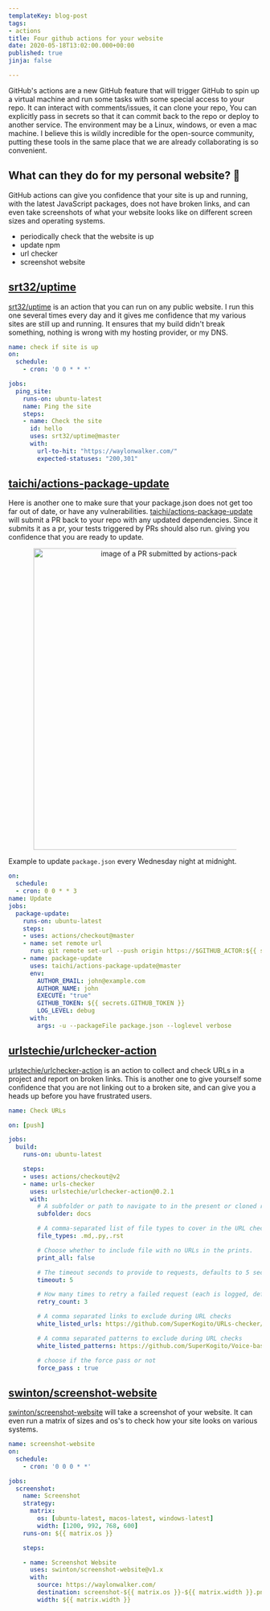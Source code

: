 ```yaml
---
templateKey: blog-post
tags:
- actions
title: Four github actions for your website
date: 2020-05-18T13:02:00.000+00:00
published: true
jinja: false

---
```


GitHub's actions are a new GitHub feature that will trigger GitHub to spin up a
virtual machine and run some tasks with some special access to your repo. It
can interact with comments/issues, it can clone your repo, You can explicitly
pass in secrets so that it can commit back to the repo or deploy to another
service. The environment may be a Linux, windows, or even a mac machine. I
believe this is wildly incredible for the open-source community, putting these
tools in the same place that we are already collaborating is so convenient.

## What can they do for my personal website? 🤔

GitHub actions can give you confidence that your site is up and running, with the latest JavaScript packages, does not have broken links, and can even take screenshots of what your website looks like on different screen sizes and operating systems.

- periodically check that the website is up
- update npm
- url checker
- screenshot website


## [srt32/uptime](https://github.com/srt32/uptime)

[srt32/uptime](https://github.com/srt32/uptime) is an action that you can run on any public website. I run this one several times every day and it gives me confidence that my various sites are still up and running. It ensures that my build didn't break something, nothing is wrong with my hosting provider, or my DNS.

``` yaml
name: check if site is up
on:
  schedule:
    - cron: '0 0 * * *'

jobs:
  ping_site:
    runs-on: ubuntu-latest
    name: Ping the site
    steps:
    - name: Check the site
      id: hello
      uses: srt32/uptime@master
      with:
        url-to-hit: "https://waylonwalker.com/"
        expected-statuses: "200,301"
```

## [taichi/actions-package-update](https://github.com/taichi/actions-package-update)

Here is another one to make sure that your package.json does not get too far out of date, or have any vulnerabilities. [taichi/actions-package-update](https://github.com/taichi/actions-package-update) will submit a PR back to your repo with any updated dependencies. Since it submits it as a pr, your tests triggered by PRs should also run. giving you confidence that you are ready to update.

<p style='text-align: center'>
<img src='https://github.com/taichi/actions-package-update/raw/master/docs/actions-package-update.png' style='width:600px; max-width:80%; margin: auto;' alt='image of a PR submitted by actions-package-update'/>
</p>

Example to update `package.json` every Wednesday night at midnight.

``` yaml
on:
  schedule:
  - cron: 0 0 * * 3
name: Update
jobs:
  package-update:
    runs-on: ubuntu-latest
    steps:
    - uses: actions/checkout@master
    - name: set remote url
      run: git remote set-url --push origin https://$GITHUB_ACTOR:${{ secrets.GITHUB_TOKEN }}@github.com/$GITHUB_REPOSITORY
    - name: package-update
      uses: taichi/actions-package-update@master
      env:
        AUTHOR_EMAIL: john@example.com
        AUTHOR_NAME: john
        EXECUTE: "true"
        GITHUB_TOKEN: ${{ secrets.GITHUB_TOKEN }}
        LOG_LEVEL: debug
      with:
        args: -u --packageFile package.json --loglevel verbose
```

## [urlstechie/urlchecker-action](https://github.com/urlstechie/urlchecker-action)

[urlstechie/urlchecker-action](https://github.com/urlstechie/urlchecker-action) is an action to collect and check URLs in a project and report on broken links. This is another one to give yourself some confidence that you are not linking out to a broken site, and can give you a heads up before you have frustrated users.

``` yaml
name: Check URLs

on: [push]

jobs:
  build:
    runs-on: ubuntu-latest

    steps:
    - uses: actions/checkout@v2
    - name: urls-checker
      uses: urlstechie/urlchecker-action@0.2.1
      with:
        # A subfolder or path to navigate to in the present or cloned repository
        subfolder: docs

        # A comma-separated list of file types to cover in the URL checks
        file_types: .md,.py,.rst

        # Choose whether to include file with no URLs in the prints.
        print_all: false

        # The timeout seconds to provide to requests, defaults to 5 seconds
        timeout: 5

        # How many times to retry a failed request (each is logged, defaults to 1)
        retry_count: 3

        # A comma separated links to exclude during URL checks
        white_listed_urls: https://github.com/SuperKogito/URLs-checker/issues/1,https://github.com/SuperKogito/URLs-checker/issues/2

        # A comma separated patterns to exclude during URL checks
        white_listed_patterns: https://github.com/SuperKogito/Voice-based-gender-recognition/issues

        # choose if the force pass or not
        force_pass : true
```

## [swinton/screenshot-website](https://github.com/swinton/screenshot-website)

[swinton/screenshot-website](https://github.com/swinton/screenshot-website) will take a screenshot of your website. It can even run a matrix of sizes and os's to check how your site looks on various systems.

``` yaml
name: screenshot-website
on:
  schedule:
    - cron: '0 0 0 * *'

jobs:
  screenshot:
    name: Screenshot
    strategy:
      matrix:
        os: [ubuntu-latest, macos-latest, windows-latest]
        width: [1200, 992, 768, 600]
    runs-on: ${{ matrix.os }}

    steps:

    - name: Screenshot Website
      uses: swinton/screenshot-website@v1.x
      with:
        source: https://waylonwalker.com/
        destination: screenshot-${{ matrix.os }}-${{ matrix.width }}.png
        width: ${{ matrix.width }}
```
